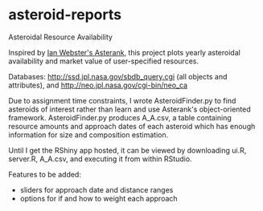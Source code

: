 # asteroid-reports
Asteroidal Resource Availability

Inspired by [Ian Webster's Asterank](www.asterank.com), this project plots yearly asteroidal availability and market value of user-specified resources.

Databases:
http://ssd.jpl.nasa.gov/sbdb_query.cgi (all objects and attributes), and
http://neo.jpl.nasa.gov/cgi-bin/neo_ca

Due to assignment time constraints, I wrote AsteroidFinder.py to find asteroids of interest rather than learn and use Asterank's object-oriented framework.  AsteroidFinder.py produces A_A.csv, a table containing resource amounts and approach dates of each asteroid which has enough information for size and composition estimation.

Until I get the RShiny app hosted, it can be viewed by downloading ui.R, server.R, A_A.csv, and executing it from within RStudio.

Features to be added:
- sliders for approach date and distance ranges
- options for if and how to weight each approach
